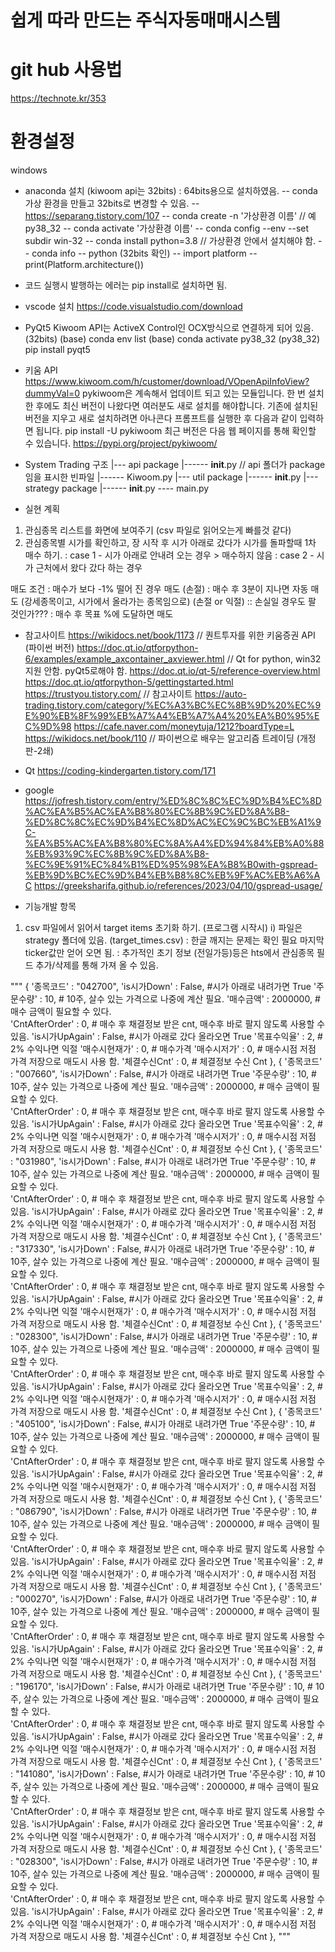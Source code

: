 # 쉽게 따라 만드는 주식자동매매시스템

# git hub 사용법
https://technote.kr/353


# 환경설정
windows 
- anaconda 설치 (kiwoom api는 32bits) : 64bits용으로 설치하였음. 
-- conda 가상 환경을 만들고 32bits로 변경할 수 있음. 
-- https://separang.tistory.com/107 
-- conda create -n '가상환경 이름'  // 예 py38_32
-- conda activate '가상환경 이름'
-- conda config --env --set subdir win-32
-- conda install python=3.8        // 가상환경 안에서 설치해야 함. 
-- conda info
-- python (32bits 확인)
-- import platform
-- print(Platform.architecture())
- 코드 실행시 발행하는 에러는 pip install로 설치하면 됨. 

- vscode 설치
https://code.visualstudio.com/download

- PyQt5
Kiwoom API는 ActiveX Control인 OCX방식으로 연결하게 되어 있음. (32bits)
(base) conda env list
(base) conda activate py38_32
(py38_32) pip install pyqt5 

- 키움 API 
https://www.kiwoom.com/h/customer/download/VOpenApiInfoView?dummyVal=0
pykiwoom은 계속해서 업데이트 되고 있는 모듈입니다. 한 번 설치한 후에도 최신 버전이 나왔다면 여러분도 새로 설치를 해야합니다. 기존에 설치된 버전을 지우고 새로 설치하려면 아나콘다 프롬프트를 실행한 후 다음과 같이 입력하면 됩니다.
pip install -U pykiwoom
최근 버전은 다음 웹 페이지를 통해 확인할 수 있습니다.
https://pypi.org/project/pykiwoom/



- System Trading 구조
|--- api package
|------ __init__.py  // api 폴더가 package임을 표시한 빈파일
|------ Kiwoom.py 
|--- util package
|------ __init__.py
|--- strategy package
|------ __init__.py
---- main.py


- 실현 계획
1) 관심종목 리스트를 화면에 보여주기 (csv 파일로 읽어오는게 빠를것 같다)
2) 관심종목별 시가를 확인하고, 장 시작 후 시가 아래로 갔다가 시가를 돌파할때 1차 매수 하기. 
: case 1 - 시가 아래로 안내려 오는 경우 > 매수하지 않음
: case 2 - 시가 근처에서 왔다 갔다 하는 경우 

매도 조건
: 매수가 보다 -1% 떨어 진 경우 매도  (손절)
: 매수 후 3분이 지나면 자동 매도 (강세종목이고, 시가에서 올라가는 종목임으로) (손절 or 익절)
  :: 손실일 경우도 팔 것인가???
: 매수 후 목표 %에 도달하면 매도 



- 참고사이트
https://wikidocs.net/book/1173  // 퀀트투자를 위한 키움증권 API (파이썬 버전)
https://doc.qt.io/qtforpython-6/examples/example_axcontainer_axviewer.html  // Qt for python, win32지원 안함. pyQt5로해야 함.
https://doc.qt.io/qt-5/reference-overview.html 
https://doc.qt.io/qtforpython-5/gettingstarted.html 
https://trustyou.tistory.com/  // 참고사이트
https://auto-trading.tistory.com/category/%EC%A3%BC%EC%8B%9D%20%EC%9E%90%EB%8F%99%EB%A7%A4%EB%A7%A4%20%EA%B0%95%EC%9D%98
https://cafe.naver.com/moneytuja/1212?boardType=L
https://wikidocs.net/book/110  // 파이썬으로 배우는 알고리즘 트레이딩 (개정판-2쇄)

- Qt
https://coding-kindergarten.tistory.com/171

- google 
https://jofresh.tistory.com/entry/%ED%8C%8C%EC%9D%B4%EC%8D%AC%EA%B5%AC%EA%B8%80%EC%8B%9C%ED%8A%B8-%ED%8C%8C%EC%9D%B4%EC%8D%AC%EC%9C%BC%EB%A1%9C-%EA%B5%AC%EA%B8%80%EC%8A%A4%ED%94%84%EB%A0%88%EB%93%9C%EC%8B%9C%ED%8A%B8-%EC%9E%91%EC%84%B1%ED%95%98%EA%B8%B0with-gspread-%EB%9D%BC%EC%9D%B4%EB%B8%8C%EB%9F%AC%EB%A6%AC
https://greeksharifa.github.io/references/2023/04/10/gspread-usage/



- 기능개발 항목
1. csv 파일에서 읽어서 target items 초기화 하기. (프로그램 시작시)
i) 파일은 strategy 폴더에 있음. (target_times.csv) 
: 한글 깨지는 문제는 확인 필요 마지막 ticker값만 얻어 오면 됨.
: 추가적인 초기 정보 (전일가등)등은 hts에서 관심종목 필드 추가/삭제를 통해 가져 올 수 있음.  


"""
             {
            '종목코드' : "042700",
            'is시가Down'    : False,   #시가 아래로 내려가면 True
            '주문수량'      : 10,       # 10주, 살수 있는 가격으로 나중에 계산 필요.
            '매수금액'      : 2000000,  # 매수 금액이 필요할 수 있다.  
            'CntAfterOrder' : 0,        # 매수 후 채결정보 받은 cnt,  매수후 바로 팔지 않도록 사용할 수 있음.
            'is시가UpAgain' : False,   #시가 아래로 갔다 올라오면 True
            '목표수익율'        : 2,        # 2% 수익나면 익절
            '매수시현재가'      : 0,     # 매수가격
            '매수시저가'        : 0,     # 매수시점 저점 가격 저장으로 매도시 사용 함.
            '체결수신Cnt'       : 0,     # 체결정보 수신 Cnt
            },
            {
            '종목코드' : "007660",
            'is시가Down'    : False,   #시가 아래로 내려가면 True
            '주문수량'      : 10,       # 10주, 살수 있는 가격으로 나중에 계산 필요.
            '매수금액'      : 2000000,  # 매수 금액이 필요할 수 있다.  
            'CntAfterOrder' : 0,        # 매수 후 채결정보 받은 cnt,  매수후 바로 팔지 않도록 사용할 수 있음.
            'is시가UpAgain' : False,   #시가 아래로 갔다 올라오면 True
            '목표수익율'        : 2,        # 2% 수익나면 익절
            '매수시현재가'      : 0,     # 매수가격
            '매수시저가'        : 0,     # 매수시점 저점 가격 저장으로 매도시 사용 함.
            '체결수신Cnt'       : 0,     # 체결정보 수신 Cnt
            },
            {
            '종목코드' : "031980",
            'is시가Down'    : False,   #시가 아래로 내려가면 True
            '주문수량'      : 10,       # 10주, 살수 있는 가격으로 나중에 계산 필요.
            '매수금액'      : 2000000,  # 매수 금액이 필요할 수 있다.  
            'CntAfterOrder' : 0,        # 매수 후 채결정보 받은 cnt,  매수후 바로 팔지 않도록 사용할 수 있음.
            'is시가UpAgain' : False,   #시가 아래로 갔다 올라오면 True
            '목표수익율'        : 2,        # 2% 수익나면 익절
            '매수시현재가'      : 0,     # 매수가격
            '매수시저가'        : 0,     # 매수시점 저점 가격 저장으로 매도시 사용 함.
            '체결수신Cnt'       : 0,     # 체결정보 수신 Cnt
            },
            {
            '종목코드' : "317330",
            'is시가Down'    : False,   #시가 아래로 내려가면 True
            '주문수량'      : 10,       # 10주, 살수 있는 가격으로 나중에 계산 필요.
            '매수금액'      : 2000000,  # 매수 금액이 필요할 수 있다.  
            'CntAfterOrder' : 0,        # 매수 후 채결정보 받은 cnt,  매수후 바로 팔지 않도록 사용할 수 있음.
            'is시가UpAgain' : False,   #시가 아래로 갔다 올라오면 True
            '목표수익율'        : 2,        # 2% 수익나면 익절
            '매수시현재가'      : 0,     # 매수가격
            '매수시저가'        : 0,     # 매수시점 저점 가격 저장으로 매도시 사용 함.
            '체결수신Cnt'       : 0,     # 체결정보 수신 Cnt
            },
            {
            '종목코드' : "028300",
            'is시가Down'    : False,   #시가 아래로 내려가면 True
            '주문수량'      : 10,       # 10주, 살수 있는 가격으로 나중에 계산 필요.
            '매수금액'      : 2000000,  # 매수 금액이 필요할 수 있다.  
            'CntAfterOrder' : 0,        # 매수 후 채결정보 받은 cnt,  매수후 바로 팔지 않도록 사용할 수 있음.
            'is시가UpAgain' : False,   #시가 아래로 갔다 올라오면 True
            '목표수익율'        : 2,        # 2% 수익나면 익절
            '매수시현재가'      : 0,     # 매수가격
            '매수시저가'        : 0,     # 매수시점 저점 가격 저장으로 매도시 사용 함.
            '체결수신Cnt'       : 0,     # 체결정보 수신 Cnt
            },
            {
            '종목코드' : "405100",
            'is시가Down'    : False,   #시가 아래로 내려가면 True
            '주문수량'      : 10,       # 10주, 살수 있는 가격으로 나중에 계산 필요.
            '매수금액'      : 2000000,  # 매수 금액이 필요할 수 있다.  
            'CntAfterOrder' : 0,        # 매수 후 채결정보 받은 cnt,  매수후 바로 팔지 않도록 사용할 수 있음.
            'is시가UpAgain' : False,   #시가 아래로 갔다 올라오면 True
            '목표수익율'        : 2,        # 2% 수익나면 익절
            '매수시현재가'      : 0,     # 매수가격
            '매수시저가'        : 0,     # 매수시점 저점 가격 저장으로 매도시 사용 함.
            '체결수신Cnt'       : 0,     # 체결정보 수신 Cnt
            },
            {
            '종목코드' : "086790",
            'is시가Down'    : False,   #시가 아래로 내려가면 True
            '주문수량'      : 10,       # 10주, 살수 있는 가격으로 나중에 계산 필요.
            '매수금액'      : 2000000,  # 매수 금액이 필요할 수 있다.  
            'CntAfterOrder' : 0,        # 매수 후 채결정보 받은 cnt,  매수후 바로 팔지 않도록 사용할 수 있음.
            'is시가UpAgain' : False,   #시가 아래로 갔다 올라오면 True
            '목표수익율'        : 2,        # 2% 수익나면 익절
            '매수시현재가'      : 0,     # 매수가격
            '매수시저가'        : 0,     # 매수시점 저점 가격 저장으로 매도시 사용 함.
            '체결수신Cnt'       : 0,     # 체결정보 수신 Cnt
            },
            {
            '종목코드' : "000270",
            'is시가Down'    : False,   #시가 아래로 내려가면 True
            '주문수량'      : 10,       # 10주, 살수 있는 가격으로 나중에 계산 필요.
            '매수금액'      : 2000000,  # 매수 금액이 필요할 수 있다.  
            'CntAfterOrder' : 0,        # 매수 후 채결정보 받은 cnt,  매수후 바로 팔지 않도록 사용할 수 있음.
            'is시가UpAgain' : False,   #시가 아래로 갔다 올라오면 True
            '목표수익율'        : 2,        # 2% 수익나면 익절
            '매수시현재가'      : 0,     # 매수가격
            '매수시저가'        : 0,     # 매수시점 저점 가격 저장으로 매도시 사용 함.
            '체결수신Cnt'       : 0,     # 체결정보 수신 Cnt
            },
            {
            '종목코드' : "196170",
            'is시가Down'    : False,   #시가 아래로 내려가면 True
            '주문수량'      : 10,       # 10주, 살수 있는 가격으로 나중에 계산 필요.
            '매수금액'      : 2000000,  # 매수 금액이 필요할 수 있다.  
            'CntAfterOrder' : 0,        # 매수 후 채결정보 받은 cnt,  매수후 바로 팔지 않도록 사용할 수 있음.
            'is시가UpAgain' : False,   #시가 아래로 갔다 올라오면 True
            '목표수익율'        : 2,        # 2% 수익나면 익절
            '매수시현재가'      : 0,     # 매수가격
            '매수시저가'        : 0,     # 매수시점 저점 가격 저장으로 매도시 사용 함.
            '체결수신Cnt'       : 0,     # 체결정보 수신 Cnt
            },
            {
            '종목코드' : "141080",
            'is시가Down'    : False,   #시가 아래로 내려가면 True
            '주문수량'      : 10,       # 10주, 살수 있는 가격으로 나중에 계산 필요.
            '매수금액'      : 2000000,  # 매수 금액이 필요할 수 있다.  
            'CntAfterOrder' : 0,        # 매수 후 채결정보 받은 cnt,  매수후 바로 팔지 않도록 사용할 수 있음.
            'is시가UpAgain' : False,   #시가 아래로 갔다 올라오면 True
            '목표수익율'        : 2,        # 2% 수익나면 익절
            '매수시현재가'      : 0,     # 매수가격
            '매수시저가'        : 0,     # 매수시점 저점 가격 저장으로 매도시 사용 함.
            '체결수신Cnt'       : 0,     # 체결정보 수신 Cnt
            },
            {
            '종목코드' : "028300",
            'is시가Down'    : False,   #시가 아래로 내려가면 True
            '주문수량'      : 10,       # 10주, 살수 있는 가격으로 나중에 계산 필요.
            '매수금액'      : 2000000,  # 매수 금액이 필요할 수 있다.  
            'CntAfterOrder' : 0,        # 매수 후 채결정보 받은 cnt,  매수후 바로 팔지 않도록 사용할 수 있음.
            'is시가UpAgain' : False,   #시가 아래로 갔다 올라오면 True
            '목표수익율'        : 2,        # 2% 수익나면 익절
            '매수시현재가'      : 0,     # 매수가격
            '매수시저가'        : 0,     # 매수시점 저점 가격 저장으로 매도시 사용 함.
            '체결수신Cnt'       : 0,     # 체결정보 수신 Cnt
            },
            """